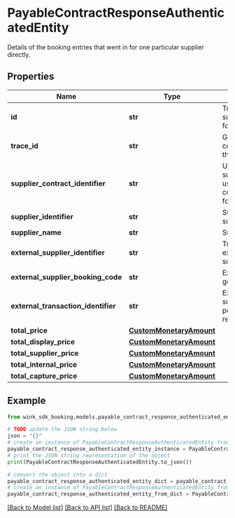 # PayableContractResponseAuthenticatedEntity

Details of the booking entries that went in for one particular supplier directly.

## Properties

Name | Type | Description | Notes
------------ | ------------- | ------------- | -------------
**id** | **str** | TripPay supplierContractIdentifier for payment widget | 
**trace_id** | **str** | Groups all booking contracts submitted at the same time | [optional] 
**supplier_contract_identifier** | **str** | Unique supplierContractIdentifier used to track the contract. Create a UUID for this purpose. | 
**supplier_identifier** | **str** | Supplier supplierContractIdentifier | 
**supplier_name** | **str** | Supplier name | 
**external_supplier_identifier** | **str** | Track supplier with its external supplier supplierContractIdentifier | 
**external_supplier_booking_code** | **str** | External booking code generated by the affiliate | 
**external_transaction_identifier** | **str** | External transaction supplierContractIdentifier populated when agent responsible for acquiring | [optional] 
**total_price** | [**CustomMonetaryAmount**](CustomMonetaryAmount.md) |  | 
**total_display_price** | [**CustomMonetaryAmount**](CustomMonetaryAmount.md) |  | 
**total_supplier_price** | [**CustomMonetaryAmount**](CustomMonetaryAmount.md) |  | 
**total_internal_price** | [**CustomMonetaryAmount**](CustomMonetaryAmount.md) |  | 
**total_capture_price** | [**CustomMonetaryAmount**](CustomMonetaryAmount.md) |  | 

## Example

```python
from wink_sdk_booking.models.payable_contract_response_authenticated_entity import PayableContractResponseAuthenticatedEntity

# TODO update the JSON string below
json = "{}"
# create an instance of PayableContractResponseAuthenticatedEntity from a JSON string
payable_contract_response_authenticated_entity_instance = PayableContractResponseAuthenticatedEntity.from_json(json)
# print the JSON string representation of the object
print(PayableContractResponseAuthenticatedEntity.to_json())

# convert the object into a dict
payable_contract_response_authenticated_entity_dict = payable_contract_response_authenticated_entity_instance.to_dict()
# create an instance of PayableContractResponseAuthenticatedEntity from a dict
payable_contract_response_authenticated_entity_from_dict = PayableContractResponseAuthenticatedEntity.from_dict(payable_contract_response_authenticated_entity_dict)
```
[[Back to Model list]](../README.md#documentation-for-models) [[Back to API list]](../README.md#documentation-for-api-endpoints) [[Back to README]](../README.md)


